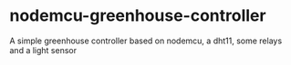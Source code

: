 # nodemcu-greenhouse-controller
A simple greenhouse controller based on nodemcu, a dht11, some relays and a light sensor
